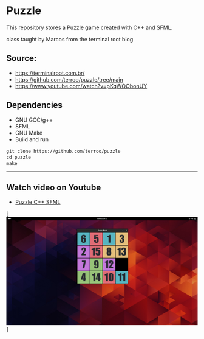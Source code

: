 # Puzzle

This repository stores a Puzzle game created with C++ and SFML.


class taught by Marcos from the terminal root blog

## Source:
- https://terminalroot.com.br/
- https://github.com/terroo/puzzle/tree/main
- https://www.youtube.com/watch?v=pKqWOObonUY

## Dependencies
- GNU GCC/g++
- SFML
- GNU Make
- Build and run

```shell
git clone https://github.com/terroo/puzzle
cd puzzle
make
```
---

## Watch video on Youtube

- [Puzzle C++ SFML](https://youtu.be/pKqWOObonUY)

[![Puzzle C++ SFML](https://github.com/glaulher/Puzzle/blob/main/assets/puzzleGame.png)]
